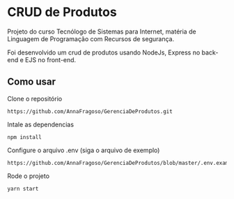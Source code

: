 # CRUD de Produtos

Projeto do curso Tecnólogo de Sistemas para Internet, matéria de Linguagem de Programação com Recursos de segurança.

Foi desenvolvido um crud de produtos usando NodeJs, Express no back-end e EJS no front-end.


## Como usar

Clone o repositório

```
https://github.com/AnnaFragoso/GerenciaDeProdutos.git
```

Intale as dependencias

```
npm install
```

Configure o arquivo .env (siga o arquivo de exemplo)
```
https://github.com/AnnaFragoso/GerenciaDeProdutos/blob/master/.env.example
```

Rode o projeto
```
yarn start
```
